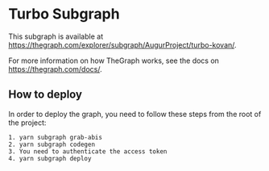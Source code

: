 # Turbo Subgraph

This subgraph is available at https://thegraph.com/explorer/subgraph/AugurProject/turbo-kovan/.

For more information on how TheGraph works, see the docs on https://thegraph.com/docs/.

## How to deploy

In order to deploy the graph, you need to follow these steps from the root of the project:

```text 
1. yarn subgraph grab-abis
2. yarn subgraph codegen
3. You need to authenticate the access token
4. yarn subgraph deploy
```